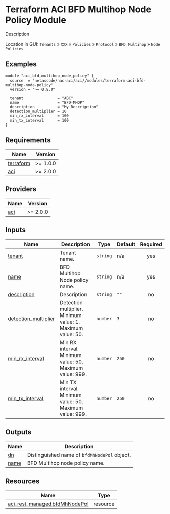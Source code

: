 <!-- BEGIN_TF_DOCS -->
# Terraform ACI BFD Multihop Node Policy Module

Description

Location in GUI:
`Tenants` » `XXX` » `Policies` » `Protocol` » `BFD Multihop` » `Node Policies`

## Examples

```hcl
module "aci_bfd_multihop_node_policy" {
  source  = "netascode/nac-aci/aci//modules/terraform-aci-bfd-multihop-node-policy"
  version = ">= 0.8.0"

  tenant               = "ABC"
  name                 = "BFD-MHOP"
  description          = "My Description"
  detection_multiplier = 10
  min_rx_interval      = 100
  min_tx_interval      = 100
}
```

## Requirements

| Name | Version |
|------|---------|
| <a name="requirement_terraform"></a> [terraform](#requirement\_terraform) | >= 1.0.0 |
| <a name="requirement_aci"></a> [aci](#requirement\_aci) | >= 2.0.0 |

## Providers

| Name | Version |
|------|---------|
| <a name="provider_aci"></a> [aci](#provider\_aci) | >= 2.0.0 |

## Inputs

| Name | Description | Type | Default | Required |
|------|-------------|------|---------|:--------:|
| <a name="input_tenant"></a> [tenant](#input\_tenant) | Tenant name. | `string` | n/a | yes |
| <a name="input_name"></a> [name](#input\_name) | BFD Multihop Node policy name. | `string` | n/a | yes |
| <a name="input_description"></a> [description](#input\_description) | Description. | `string` | `""` | no |
| <a name="input_detection_multiplier"></a> [detection\_multiplier](#input\_detection\_multiplier) | Detection multiplier. Minimum value: 1. Maximum value: 50. | `number` | `3` | no |
| <a name="input_min_rx_interval"></a> [min\_rx\_interval](#input\_min\_rx\_interval) | Min RX interval. Minimum value: 50. Maximum value: 999. | `number` | `250` | no |
| <a name="input_min_tx_interval"></a> [min\_tx\_interval](#input\_min\_tx\_interval) | Min TX interval. Minimum value: 50. Maximum value: 999. | `number` | `250` | no |

## Outputs

| Name | Description |
|------|-------------|
| <a name="output_dn"></a> [dn](#output\_dn) | Distinguished name of `bfdMhNodePol` object. |
| <a name="output_name"></a> [name](#output\_name) | BFD Multihop node policy name. |

## Resources

| Name | Type |
|------|------|
| [aci_rest_managed.bfdMhNodePol](https://registry.terraform.io/providers/CiscoDevNet/aci/latest/docs/resources/rest_managed) | resource |
<!-- END_TF_DOCS -->
